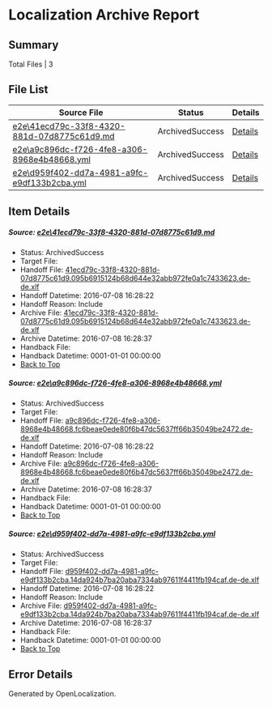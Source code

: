 # <a name='report-top'></a> Localization Archive Report

## Summary
 Total Files | 3

## File List
 Source File | Status | Details 
 ----------- | ------ | ------- 
 [e2e\41ecd79c-33f8-4320-881d-07d8775c61d9.md](https://github.com/OpenLocalizationTestOrg/oltest/blob/53aba28e56cc2bdee9f513316da67953725602f8/e2e/41ecd79c-33f8-4320-881d-07d8775c61d9.md) | ArchivedSuccess | [Details](#6eb9ec2ea5acbd2474b28dee1d85315affe1e7ab2)
 [e2e\a9c896dc-f726-4fe8-a306-8968e4b48668.yml](https://github.com/OpenLocalizationTestOrg/oltest/blob/53aba28e56cc2bdee9f513316da67953725602f8/e2e/a9c896dc-f726-4fe8-a306-8968e4b48668.yml) | ArchivedSuccess | [Details](#496e49df07b5fcdf0388e2250ee6dbc9db2e41814)
 [e2e\d959f402-dd7a-4981-a9fc-e9df133b2cba.yml](https://github.com/OpenLocalizationTestOrg/oltest/blob/53aba28e56cc2bdee9f513316da67953725602f8/e2e/d959f402-dd7a-4981-a9fc-e9df133b2cba.yml) | ArchivedSuccess | [Details](#ae3c298947bfd53d3a7db352c9d6aa199cbedae56)

## Item Details
##### <a name='6eb9ec2ea5acbd2474b28dee1d85315affe1e7ab2'></a> Source: [e2e\41ecd79c-33f8-4320-881d-07d8775c61d9.md](https://github.com/OpenLocalizationTestOrg/oltest/blob/53aba28e56cc2bdee9f513316da67953725602f8/e2e/41ecd79c-33f8-4320-881d-07d8775c61d9.md)
* Status: ArchivedSuccess
* Target File: 
* Handoff File: [41ecd79c-33f8-4320-881d-07d8775c61d9.095b6915124b68d644e32abb972fe0a1c7433623.de-de.xlf](https://github.com/OpenLocalizationTestOrg/olhandoff-e2e/blob/0d988826c96362821b32cca90be4d235d6ea82e0/ol-handoff/OpenLocalizationTestOrg/oltest-dede-fly/ci/ht/41ecd79c-33f8-4320-881d-07d8775c61d9.095b6915124b68d644e32abb972fe0a1c7433623.de-de.xlf)
* Handoff Datetime: 2016-07-08 16:28:22
* Handoff Reason: Include
* Archive File: [41ecd79c-33f8-4320-881d-07d8775c61d9.095b6915124b68d644e32abb972fe0a1c7433623.de-de.xlf](https://github.com/OpenLocalizationTestOrg/olhandoff-e2e/blob/6137d900de6f86e6c32de8029f87f18fd7d1cbab/ol-archive/OpenLocalizationTestOrg/oltest-dede-fly/ci/ht/41ecd79c-33f8-4320-881d-07d8775c61d9.095b6915124b68d644e32abb972fe0a1c7433623.de-de.xlf)
* Archive Datetime: 2016-07-08 16:28:37
* Handback File: 
* Handback Datetime: 0001-01-01 00:00:00
* [Back to Top](#report-top)

##### <a name='496e49df07b5fcdf0388e2250ee6dbc9db2e41814'></a> Source: [e2e\a9c896dc-f726-4fe8-a306-8968e4b48668.yml](https://github.com/OpenLocalizationTestOrg/oltest/blob/53aba28e56cc2bdee9f513316da67953725602f8/e2e/a9c896dc-f726-4fe8-a306-8968e4b48668.yml)
* Status: ArchivedSuccess
* Target File: 
* Handoff File: [a9c896dc-f726-4fe8-a306-8968e4b48668.fc6beae0ede80f6b47dc5637ff66b35049be2472.de-de.xlf](https://github.com/OpenLocalizationTestOrg/olhandoff-e2e/blob/0d988826c96362821b32cca90be4d235d6ea82e0/ol-handoff/OpenLocalizationTestOrg/oltest-dede-fly/ci/ht/a9c896dc-f726-4fe8-a306-8968e4b48668.fc6beae0ede80f6b47dc5637ff66b35049be2472.de-de.xlf)
* Handoff Datetime: 2016-07-08 16:28:22
* Handoff Reason: Include
* Archive File: [a9c896dc-f726-4fe8-a306-8968e4b48668.fc6beae0ede80f6b47dc5637ff66b35049be2472.de-de.xlf](https://github.com/OpenLocalizationTestOrg/olhandoff-e2e/blob/6137d900de6f86e6c32de8029f87f18fd7d1cbab/ol-archive/OpenLocalizationTestOrg/oltest-dede-fly/ci/ht/a9c896dc-f726-4fe8-a306-8968e4b48668.fc6beae0ede80f6b47dc5637ff66b35049be2472.de-de.xlf)
* Archive Datetime: 2016-07-08 16:28:37
* Handback File: 
* Handback Datetime: 0001-01-01 00:00:00
* [Back to Top](#report-top)

##### <a name='ae3c298947bfd53d3a7db352c9d6aa199cbedae56'></a> Source: [e2e\d959f402-dd7a-4981-a9fc-e9df133b2cba.yml](https://github.com/OpenLocalizationTestOrg/oltest/blob/53aba28e56cc2bdee9f513316da67953725602f8/e2e/d959f402-dd7a-4981-a9fc-e9df133b2cba.yml)
* Status: ArchivedSuccess
* Target File: 
* Handoff File: [d959f402-dd7a-4981-a9fc-e9df133b2cba.14da924b7ba20aba7334ab97611f4411fb194caf.de-de.xlf](https://github.com/OpenLocalizationTestOrg/olhandoff-e2e/blob/0d988826c96362821b32cca90be4d235d6ea82e0/ol-handoff/OpenLocalizationTestOrg/oltest-dede-fly/ci/ht/d959f402-dd7a-4981-a9fc-e9df133b2cba.14da924b7ba20aba7334ab97611f4411fb194caf.de-de.xlf)
* Handoff Datetime: 2016-07-08 16:28:22
* Handoff Reason: Include
* Archive File: [d959f402-dd7a-4981-a9fc-e9df133b2cba.14da924b7ba20aba7334ab97611f4411fb194caf.de-de.xlf](https://github.com/OpenLocalizationTestOrg/olhandoff-e2e/blob/6137d900de6f86e6c32de8029f87f18fd7d1cbab/ol-archive/OpenLocalizationTestOrg/oltest-dede-fly/ci/ht/d959f402-dd7a-4981-a9fc-e9df133b2cba.14da924b7ba20aba7334ab97611f4411fb194caf.de-de.xlf)
* Archive Datetime: 2016-07-08 16:28:37
* Handback File: 
* Handback Datetime: 0001-01-01 00:00:00
* [Back to Top](#report-top)


## Error Details

Generated by OpenLocalization.
